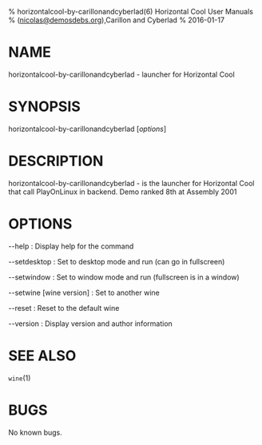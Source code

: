 % horizontalcool-by-carillonandcyberlad(6) Horizontal Cool User Manuals
%  (nicolas@demosdebs.org),Carillon and Cyberlad
% 2016-01-17

# NAME
horizontalcool-by-carillonandcyberlad - launcher for Horizontal Cool

# SYNOPSIS
horizontalcool-by-carillonandcyberlad [*options*]

# DESCRIPTION
horizontalcool-by-carillonandcyberlad - is the launcher for Horizontal Cool that call PlayOnLinux in backend.
Demo ranked 8th at Assembly 2001

# OPTIONS
\--help
:   Display help for the command

\--setdesktop
:   Set to desktop mode and run (can go in fullscreen)

\--setwindow
:   Set to window mode and run (fullscreen is in a window)

\--setwine [wine version]
:   Set to another wine

\--reset
:   Reset to the default wine

\--version
:   Display version and author information

# SEE ALSO
`wine`(1)

# BUGS
No known bugs.
